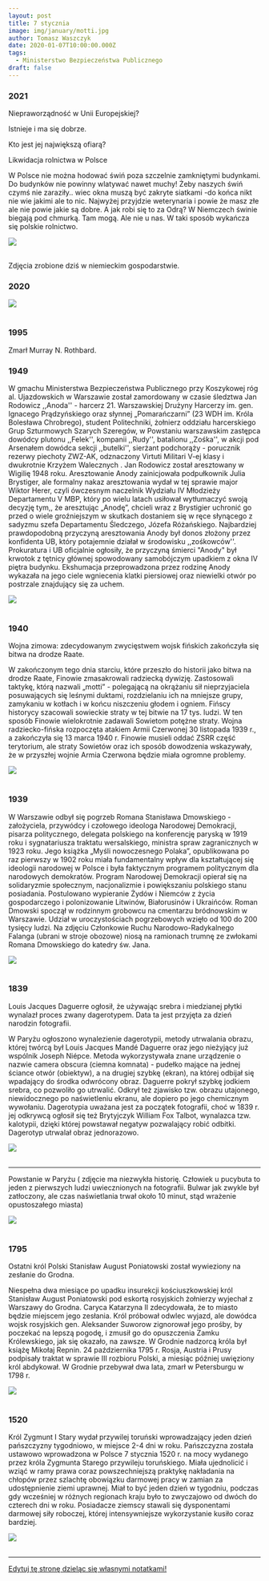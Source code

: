 ```yaml
---
layout: post
title: 7 stycznia
image: img/january/motti.jpg
author: Tomasz Waszczyk
date: 2020-01-07T10:00:00.000Z
tags:
  - Ministerstwo Bezpieczeństwa Publicznego
draft: false  
---
```


### 2021

Niepraworządność w Unii Europejskiej?

Istnieje i ma się dobrze. 

Kto jest jej największą ofiarą? 

Likwidacja rolnictwa w Polsce

W Polsce nie można hodować świń poza szczelnie zamkniętymi budynkami. Do budynków nie powinny wlatywać nawet muchy! Żeby naszych świń czymś nie zaraziły.. wiec okna muszą być zakryte siatkami -do końca nikt nie wie jakimi ale to nic. Najwyżej przyjdzie weterynaria i powie że masz złe ale nie powie jakie są dobre. 
A jak robi się to za Odrą? 
W Niemczech świnie biegają pod chmurką. Tam mogą. Ale nie u nas. 
W taki sposób wykańcza się polskie rolnictwo. 

<img src="./img/january/swinie2021.jpg"><br><br>

Zdjęcia zrobione dziś w niemieckim gospodarstwie.

### 2020

<img src="./img/january/inflacja-2019.png"/><br><br>

### 1995

Zmarł Murray N. Rothbard.

### 1949

W gmachu Ministerstwa Bezpieczeństwa Publicznego przy Koszykowej róg al. Ujazdowskich w Warszawie został zamordowany w czasie śledztwa Jan Rodowicz ,,Anoda'' - harcerz 21. Warszawskiej Drużyny Harcerzy im. gen. Ignacego Prądzyńskiego oraz słynnej „Pomarańczarni” (23 WDH im. Króla Bolesława Chrobrego), student Politechniki, żołnierz oddziału harcerskiego Grup Szturmowych Szarych Szeregów, w Powstaniu warszawskim zastępca dowódcy plutonu ,,Felek'', kompanii ,,Rudy'', batalionu ,,Zośka'', w akcji pod Arsenałem dowódca sekcji ,,butelki'', sierżant podchorąży - porucznik rezerwy piechoty ZWZ-AK, odznaczony Virtuti Militari V-ej klasy i dwukrotnie Krzyżem Walecznych . Jan Rodowicz został aresztowany w Wigilię 1948 roku. Aresztowanie Anody zainicjowała podpułkownik Julia Brystiger, ale formalny nakaz aresztowania wydał w tej sprawie major Wiktor Herer, czyli ówczesnym naczelnik Wydziału IV Młodzieży Departamentu V MBP, który po wielu latach usiłował wytłumaczyć swoją decyzję tym,, że aresztując „Anodę”, chcieli wraz z Brystigier uchronić go przed o wiele groźniejszym w skutkach dostaniem się w ręce słynącego z sadyzmu szefa Departamentu Śledczego, Józefa Różańskiego.
Najbardziej prawdopodobną przyczyną aresztowania Anody był donos złożony przez konfidenta UB, który potajemnie działał w środowisku ,,zośkowców''. Prokuratura i UB oficjalnie ogłosiły, że przyczyną śmierci "Anody" był krwotok z tętnicy głównej spowodowany samobójczym upadkiem z okna IV piętra budynku. Ekshumacja przeprowadzona przez rodzinę Anody wykazała na jego ciele wgniecenia klatki piersiowej oraz niewielki otwór po postrzale znajdujący się za uchem.

<img src="./img/january/anoda.jpg"/><br><br>

### 1940

Wojna zimowa: zdecydowanym zwycięstwem wojsk fińskich zakończyła się bitwa na drodze Raate.

W zakończonym tego dnia starciu, które przeszło do historii jako bitwa na drodze Raate, Finowie zmasakrowali radziecką dywizję. Zastosowali taktykę, którą nazwali „motti” - polegającą na okrążaniu sił nieprzyjaciela posuwających się leśnymi duktami, rozdzielaniu ich na mniejsze grupy, zamykaniu w kotłach i w końcu niszczeniu głodem i ogniem. Fińscy historycy szacowali sowieckie straty w tej bitwie na 17 tys. ludzi. W ten sposób Finowie wielokrotnie zadawali Sowietom potężne straty. Wojna radziecko-fińska rozpoczęta atakiem Armii Czerwonej 30 listopada 1939 r., a zakończyła się 13 marca 1940 r. Finowie musieli oddać ZSRR część terytorium, ale straty Sowietów oraz ich sposób dowodzenia wskazywały, że w przyszłej wojnie Armia Czerwona będzie miała ogromne problemy.

<img src="./img/january/motti.jpg"/><br><br>

### 1939

W Warszawie odbył się pogrzeb Romana Stanisława Dmowskiego - założyciela, przywódcy i czołowego ideologa Narodowej Demokracji, pisarza politycznego, delegata polskiego na konferencję paryską w 1919 roku i sygnatariusza traktatu wersalskiego, ministra spraw zagranicznych w 1923 roku. Jego książka „Myśli nowoczesnego Polaka”, opublikowana po raz pierwszy w 1902 roku miała fundamentalny wpływ dla kształtującej się ideologii narodowej w Polsce i była faktycznym programem politycznym dla narodowych demokratów.
Program Narodowej Demokracji opierał się na solidaryzmie społecznym, nacjonalizmie i powiększaniu polskiego stanu posiadania. Postulowano wypieranie Żydów i Niemców z życia gospodarczego i polonizowanie Litwinów, Białorusinów i Ukraińców.
Roman Dmowski spoczął w rodzinnym grobowcu na cmentarzu bródnowskim w Warszawie.
Udział w uroczystościach pogrzebowych wzięło od 100 do 200 tysięcy ludzi.
Na zdjęciu Członkowie Ruchu Narodowo-Radykalnego Falanga (ubrani w stroje obozowe) niosą na ramionach trumnę ze zwłokami Romana Dmowskiego do katedry św. Jana.

<img src="./img/january/dmowski2.jpg"/><br><br>

### 1839

Louis Jacques Daguerre ogłosił, że używając srebra i miedzianej płytki wynalazł proces zwany dagerotypem. Data ta jest przyjęta za dzień narodzin fotografii.

W Paryżu ogłoszono wynalezienie dagerotypii, metody utrwalania obrazu, której twórcą był Louis Jacques Mandé Daguerre oraz jego nieżyjący już wspólnik Joseph Niépce. Metoda wykorzystywała znane urządzenie o nazwie camera obscura (ciemna komnata) - pudełko mające na jednej ściance otwór (obiektyw), a na drugiej szybkę (ekran), na której odbijał się wpadający do środka odwrócony obraz. Daguerre pokrył szybkę jodkiem srebra, co pozwoliło go utrwalić. Odkrył też zjawisko tzw. obrazu utajonego, niewidocznego po naświetleniu ekranu, ale dopiero po jego chemicznym wywołaniu. Dagerotypia uważana jest za początek fotografii, choć w 1839 r. jej odkrywcą ogłosił się też Brytyjczyk William Fox Talbot, wynalazca tzw. kalotypii, dzięki której powstawał negatyw pozwalający robić odbitki. Dagerotyp utrwalał obraz jednorazowo.

<img src="./img/january/dagerotyp.jpg"/><br><br>

---

Powstanie w Paryżu ( zdjęcie ma niezwykła historię. Człowiek u pucybuta to jeden z pierwszych ludzi uwiecznionych na fotografii. Bulwar jak zwykle był zatłoczony, ale czas naświetlania trwał około 10 minut, stąd wrażenie opustoszałego miasta)

<img src="./img/january/francja.jpg"/><br><br>

### 1795

Ostatni król Polski Stanisław August Poniatowski został wywieziony na zesłanie do Grodna.

Niespełna dwa miesiące po upadku insurekcji kościuszkowskiej król Stanisław August Poniatowski pod eskortą rosyjskich żołnierzy wyjechał z Warszawy do Grodna. Caryca Katarzyna II zdecydowała, że to miasto będzie miejscem jego zesłania. Król próbował odwlec wyjazd, ale dowódca wojsk rosyjskich gen. Aleksander Suworow zignorował jego prośby, by poczekać na lepszą pogodę, i zmusił go do opuszczenia Zamku Królewskiego, jak się okazało, na zawsze. W Grodnie nadzorcą króla był książę Mikołaj Repnin. 24 października 1795 r. Rosja, Austria i Prusy podpisały traktat w sprawie III rozbioru Polski, a miesiąc później uwięziony król abdykował. W Grodnie przebywał dwa lata, zmarł w Petersburgu w 1798 r.

<img src="./img/january/poniatowski.jpg"/><br><br>

### 1520

Król Zygmunt I Stary wydał przywilej toruński wprowadzający jeden dzień pańszczyzny tygodniowo, w miejsce 2-4 dni w roku.
Pańszczyzna została ustawowo wprowadzona w Polsce 7 stycznia 1520 r. na mocy wydanego przez króla Zygmunta Starego przywileju toruńskiego. Miała ujednolicić i wziąć w ramy prawa coraz powszechniejszą praktykę nakładania na chłopów przez szlachtę obowiązku darmowej pracy w zamian za udostępnienie ziemi uprawnej. Miał to być jeden dzień w tygodniu, podczas gdy wcześniej w różnych regionach kraju było to zwyczajowo od dwóch do czterech dni w roku. Posiadacze ziemscy stawali się dysponentami darmowej siły roboczej, której intensywniejsze wykorzystanie kusiło coraz bardziej.

<img src="./img/january/przywilejtorunski.jpg"><br><br>

---

<a href="https://github.com/TomaszWaszczyk/historia.waszczyk.com/edit/master/src/content/january-7.md" target="_blank">Edytuj tę stronę dzieląc się własnymi notatkami!</a>

